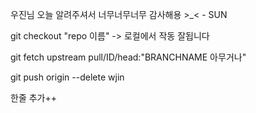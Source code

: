 우진님 오늘 알려주셔서 너무너무너무 감사해용 >_< - SUN

git checkout "repo 이름"
-> 로컬에서 작동 잘됩니다 

git fetch upstream pull/ID/head:"BRANCHNAME 아무거나"

git push origin --delete wjin

한줄 추가++